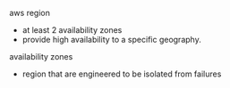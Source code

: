 aws region
 - at least 2 availability zones
 - provide high availability to a specific geography.

availability zones
 - region that are engineered to be isolated from failures

